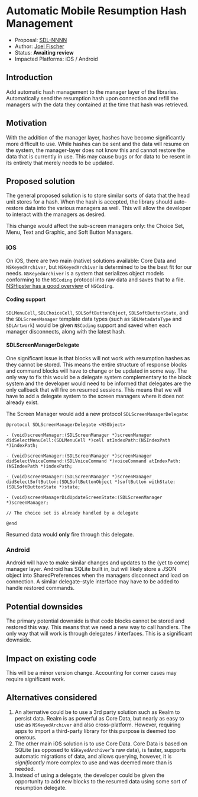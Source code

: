 # Automatic Mobile Resumption Hash Management

* Proposal: [SDL-NNNN](NNNN-mobile-hash-management.md)
* Author: [Joel Fischer](https://github.com/joeljfischer)
* Status: **Awaiting review**
* Impacted Platforms: iOS / Android

## Introduction

Add automatic hash management to the manager layer of the libraries. Automatically send the resumption hash upon connection and refill the managers with the data they contained at the time that hash was retrieved.

## Motivation

With the addition of the manager layer, hashes have become significantly more difficult to use. While hashes can be sent and the data will resume on the system, the manager-layer does not know this and cannot restore the data that is currently in use. This may cause bugs or for data to be resent in its entirety that merely needs to be updated.

## Proposed solution

The general proposed solution is to store similar sorts of data that the head unit stores for a hash. When the hash is accepted, the library should auto-restore data into the various managers as well. This will allow the developer to interact with the managers as desired.

This change would affect the sub-screen managers only: the Choice Set, Menu, Text and Graphic, and Soft Button Managers.

### iOS

On iOS, there are two main (native) solutions available: Core Data and `NSKeyedArchiver`, but `NSKeyedArchiver` is determined to be the best fit for our needs. `NSKeyedArchiver` is a system that serializes object models conforming to the `NSCoding` protocol into raw data and saves that to a file. [NSHipster has a good overview](http://nshipster.com/nscoding/) of `NSCoding`.

#### Coding support

`SDLMenuCell`, `SDLChoiceCell`, `SDLSoftButtonObject`, `SDLSoftButtonState`, and the `SDLScreenManager` template data types (such as `SDLMetadataType` and `SDLArtwork`) would be given `NSCoding` support and saved when each manager disconnects, along with the latest hash.

#### SDLScreenManagerDelegate

One significant issue is that blocks will not work with resumption hashes as they cannot be stored. This means the entire structure of response blocks and command blocks will have to change or be updated in some way. The only way to fix this would be a delegate system complementary to the block system and the developer would need to be informed that delegates are the only callback that will fire on resumed sessions. This means that we will have to add a delegate system to the screen managers where it does not already exist.

The Screen Manager would add a new protocol `SDLScreenManagerDelegate`:

```objc
@protocol SDLScreenManagerDelegate <NSObject>

- (void)screenManager:(SDLScreenManager *)screenManager didSelectMenuCell:(SDLMenuCell *)cell atIndexPath:(NSIndexPath *)indexPath;

- (void)screenManager:(SDLScreenManager *)screenManager didSelectVoiceCommand:(SDLVoiceCommand *)voiceCommand atIndexPath:(NSIndexPath *)indexPath;

- (void)screenManager:(SDLScreenManager *)screenManager didSelectSoftButton:(SDLSoftButtonObject *)softButton withState:(SDLSoftButtonState *)state;

- (void)screenManagerDidUpdateScreenState:(SDLScreenManager *)screenManager;

// The choice set is already handled by a delegate

@end
```

Resumed data would **only** fire through this delegate.

### Android

Android will have to make similar changes and updates to the (yet to come) manager layer. Android has SQLite built in, but will likely store a JSON object into SharedPreferences when the managers disconnect and load on connection. A similar delegate-style interface may have to be added to handle restored commands.

## Potential downsides

The primary potential downside is that code blocks cannot be stored and restored this way. This means that we need a new way to call handlers. The only way that will work is through delegates / interfaces. This is a significant downside.

## Impact on existing code

This will be a minor version change. Accounting for corner cases may require significant work.

## Alternatives considered

1. An alternative could be to use a 3rd party solution such as Realm to persist data. Realm is as powerful as Core Data, but nearly as easy to use as `NSKeyedArchiver` and also cross-platform. However, requiring apps to import a third-party library for this purpose is deemed too onerous.
2. The other main iOS solution is to use Core Data. Core Data is based on SQLite (as opposed to `NSKeyedArchiver`'s raw data), is faster, supports automatic migrations of data, and allows querying, however, it is *significantly* more complex to use and was deemed more than is needed.
3. Instead of using a delegate, the developer could be given the opportunity to add new blocks to the resumed data using some sort of resumption delegate.

